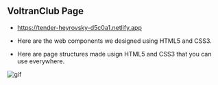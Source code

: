 ## VoltranClub Page

-  https://tender-heyrovsky-d5c0a1.netlify.app

-  Here are the web components we designed using HTML5 and CSS3. 

-  Here are page structures made usign HTML5 and CSS3 that you can use everywhere.


![gif](https://raw.githubusercontent.com/yhekim/Clarusway-Frontednd-Projects/main/VoltranClub/VoltranClub.gif)